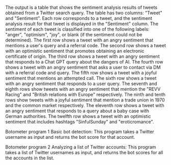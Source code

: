The output is a table that shows the sentiment analysis results of tweets obtained from a Twitter search query. The table has two columns: "Tweet" and "Sentiment". Each row corresponds to a tweet, and the sentiment analysis result for that tweet is displayed in the "Sentiment" column. The sentiment of each tweet is classified into one of the following labels: "anger", "optimism", "joy", or blank (if the sentiment could not be determined).
The first row shows a tweet with an angry sentiment that mentions a user's query and a referral code. The second row shows a tweet with an optimistic sentiment that promotes obtaining an electronic certificate of origin. The third row shows a tweet with an angry sentiment that responds to a Chat GPT query about the dangers of AI. The fourth row shows a tweet with an angry sentiment that asks a user to contact via DM with a referral code and query. The fifth row shows a tweet with a joyful sentiment that mentions an attempted call. The sixth row shows a tweet with an angry sentiment that responds to a user query. The seventh and eighth rows show tweets with an angry sentiment that mention the "REVV Racing" and "British relations with Europe" respectively. The ninth and tenth rows show tweets with a joyful sentiment that mention a trade union in 1970 and the common market respectively. The eleventh row shows a tweet with an angry sentiment that responds to a query about a baby case with German authorities. The twelfth row shows a tweet with an optimistic sentiment that includes hashtags "SinfulSunday" and "eroticromance".


Botometer program 1
Basic bot detection:
This program takes a Twitter username as input and returns the bot score for that account.

Botometer program 2
Analyzing a list of Twitter accounts:
This program takes a list of Twitter usernames as input, and returns the bot scores for all the accounts in the list.
